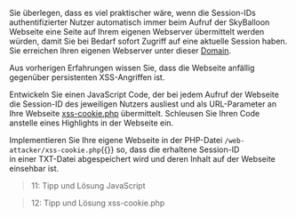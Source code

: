 Sie überlegen, dass es viel praktischer wäre, wenn die Session-IDs authentifizierter Nutzer automatisch immer
beim Aufruf der SkyBalloon Webseite eine Seite auf Ihrem eigenen Webserver übermittelt werden würden, 
damit Sie bei Bedarf sofort Zugriff auf eine aktuelle Session haben.
Sie erreichen Ihren eigenen Webserver unter dieser [Domain]({{TRAFFIC_HOST1_82}}).

Aus vorherigen Erfahrungen wissen Sie, dass die Webseite anfällig gegenüber persistenten XSS-Angriffen ist.

Entwickeln Sie einen JavaScript Code, der bei jedem Aufruf der Webseite die Session-ID des jeweiligen Nutzers 
ausliest und als URL-Parameter an Ihre Webseite [xss-cookie.php]({{TRAFFIC_HOST1_82}}/xss-cookie.php) 
übermittelt. Schleusen Sie Ihren Code anstelle eines Highlights in der Webseite ein.

Implementieren Sie Ihre eigene Webseite in der PHP-Datei `/web-attacker/xss-cookie.php`{{}} so, dass die erhaltene Session-ID  
in einer TXT-Datei abgespeichert wird und deren Inhalt auf der Webseite einsehbar ist.

>11: Tipp und Lösung JavaScript

>12: Tipp und Lösung xss-cookie.php